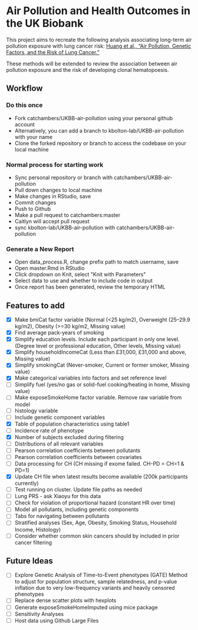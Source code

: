 # Air Pollution and Health Outcomes in the UK Biobank
This project aims to recreate the following analysis associating long-term air pollution exposure with lung cancer risk: 
[Huang et al., “Air Pollution, Genetic Factors, and the Risk of Lung Cancer.”](https://www.atsjournals.org/doi/10.1164/rccm.202011-4063OC)

These methods will be extended to review the association between air pollution exposure and the risk of developing clonal hematopoesis.

## Workflow
### Do this once
- Fork catchambers/UKBB-air-pollution using your personal github account
- Alternatively, you can add a branch to kbolton-lab/UKBB-air-pollution with your name
- Clone the forked repository or branch to access the codebase on your local machine

### Normal process for starting work
- Sync personal repository or branch with catchambers/UKBB-air-pollution
- Pull down changes to local machine
- Make changes in RStudio, save
- Commit changes
- Push to Github
- Make a pull request to catchambers:master
- Caitlyn will accept pull request 
- sync kbolton-lab/UKBB-air-pollution with catchambers/UKBB-air-pollution

### Generate a New Report
- Open data_process.R, change prefix path to match username, save
- Open master.Rmd in RStudio
- Click dropdown on Knit, select "Knit with Parameters"
- Select data to use and whether to include code in output
- Once report has been generated, review the temporary HTML

## Features to add
- [x] Make bmiCat factor variable (Normal (<25 kg/m2), Overweight (25–29.9 kg/m2), Obesity (>=30 kg/m2, Missing value)
- [x] Find average pack-years of smoking
- [x] Simplify education levels. Include each participant in only one level. (Degree level or professional education, Other levels, Missing value)
- [x] Simplify householdIncomeCat (Less than £31,000, £31,000 and above, Missing value)
- [x] Simplify smokingCat (Never-smoker, Current or former smoker, Missing value)
- [x] Make categorical variables into factors and set reference level
- [ ] Simplify fuel (yes/no gas or solid-fuel cooking/heating in home, Missing value)
- [ ] Make exposeSmokeHome factor variable. Remove raw variable from model
- [ ] histology variable
- [ ] Include genetic component variables
- [x] Table of population characteristics using table1
- [ ] Incidence rate of phenotype
- [x] Number of subjects excluded during filtering
- [ ] Distributions of all relevant variables
- [ ] Pearson correlation coefficients between pollutants
- [ ] Pearson correlation coefficients between covariates
- [ ] Data processing for CH (CH missing if exome failed. CH-PD = CH=1 & PD=1)
- [x] Update CH file when latest results become available (200k participants currently)
- [ ] Test running on cluster. Update file paths as needed
- [ ] Lung PRS - ask Xiaoyu for this data
- [ ] Check for violation of proportional hazard (constant HR over time)
- [ ] Model all pollutants, including genetic components
- [ ] Tabs for navigating between pollutants
- [ ] Stratified analyses (Sex, Age, Obesity, Smoking Status, Household Income, Histology)
- [ ] Consider whether common skin cancers should by included in prior cancer filtering

## Future Ideas
- [ ] Explore Genetic Analysis of Time-to-Event phenotypes (GATE) Method to adjust for population structure, sample relatedness, and p-value inflation due to very low-frequency variants and heavily censored phenotypes
- [ ] Replace dense scatter plots with hexplots
- [ ] Generate exposeSmokeHomeImputed using mice package
- [ ] Sensitivity Analyses
- [ ] Host data using Github Large Files
